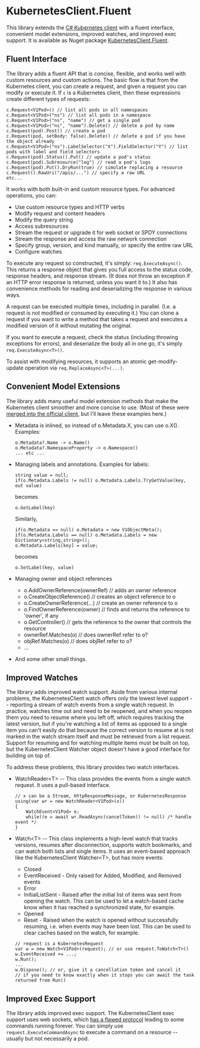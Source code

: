 # KubernetesClient.Fluent
This library extends the [C# Kubernetes client](https://github.com/kubernetes-client/csharp) with a fluent interface, convenient model
extensions, improved watches, and improved exec support. It is available as Nuget package
[KubernetesClient.Fluent](https://www.nuget.org/packages/KubernetesClient.Fluent/).

## Fluent Interface
The library adds a fluent API that is concise, flexible, and works well with custom resources and custom actions. The basic flow is that
from the Kubernetes client, you can create a request, and given a request you can modify or execute it. If `c` is a Kubernetes client,
then these expressions create different types of requests:

    c.Request<V1Pod>() // list all pods in all namespaces
    c.Request<V1Pod>("ns") // list all pods in a namespace
    c.Request<V1Pod>("ns", "name") // get a single pod
    c.Request<V1Pod>("ns", "name").Delete() // delete a pod by name
    c.Request(pod).Post() // create a pod
    c.Request(pod, setBody: false).Delete() // delete a pod if you have the object already
    c.Request<V1Pod>("ns").LabelSelector("X").FieldSelector("Y") // list pods with label and field selectors
    c.Request(pod).Status().Put() // update a pod's status
    c.Request(pod).Subresource("log") // read a pod's logs
    c.Request(pod).Put().DryRun(true) // simulate replacing a resource
    c.Request().RawUri("/apis/...") // specify a raw URL
    etc...

It works with both built-in and custom resource types. For advanced operations, you can:

* Use custom resource types and HTTP verbs
* Modify request and content headers
* Modify the query string
* Access subresources
* Stream the request or upgrade it for web socket or SPDY connections
* Stream the response and access the raw network connection
* Specify group, version, and kind manually, or specify the entire raw URL
* Configure watches

To execute any request so constructed, it's simply: `req.ExecuteAsync()`. This returns a response object that gives you full access to the
status code, response headers, and response stream. (It does not throw an exception if an HTTP error response is returned, unless you want
it to.) It also has convenience methods for reading and deserializing the response in various ways.

A request can be executed multiple times, including in parallel. (I.e. a request is not modified or consumed by executing it.) You can
clone a request if you want to write a method that takes a request and executes a modified version of it without mutating the original.

If you want to execute a request, check the status (including throwing exceptions for errors), and deserialize the body all in one go,
it's simply `req.ExecuteAsync<T>()`.

To assist with modifying resources, it supports an atomic get-modify-update operation via `req.ReplaceAsync<T>(...)`.

## Convenient Model Extensions
The library adds many useful model extension methods that make the Kubernetes client smoother and more concise to use.
(Most of these were [merged into the official client](https://github.com/kubernetes-client/csharp/pull/405), but I'll leave these
examples here.)

* Metadata is inlined, so instead of o.Metadata.X, you can use o.X(). Examples:

      o.Metadata?.Name -> o.Name()
      o.Metadata?.NamespaceProperty -> o.Namespace()
      ... etc ...

* Managing labels and annotations. Examples for labels:

      string value = null;
      if(o.Metadata.Labels != null) o.Metadata.Labels.TryGetValue(key, out value)
  
  becomes
  
      o.GetLabel(key)
  
  Similarly,

      if(o.Metadata == null) o.Metadata = new V1ObjectMeta();
      if(o.Metadata.Labels == null) o.Metadata.Labels = new Dictionary<string,string>();
      o.Metadata.Labels[key] = value;
  
  becomes
  
      o.SetLabel(key, value)

* Managing owner and object references
  * o.AddOwnerReference(ownerRef) // adds an owner reference
  * o.CreateObjectReference() // creates an object reference to o
  * o.CreateOwnerReference(...) // create an owner reference to o
  * o.FindOwnerReference(owner) // finds and returns the reference to 'owner', if any
  * o.GetController() // gets the reference to the owner that controls the resource
  * ownerRef.Matches(o) // does ownerRef refer to o?
  * objRef.Matches(o) // does objRef refer to o?
  * ...
* And some other small things.

## Improved Watches
The library adds improved watch support. Aside from various internal problems, the KubernetesClient watch offers only the lowest level
support -- reporting a stream of watch events from a single watch request. In practice, watches time out and need to be reopened, and
when you reopen them you need to resume where you left off, which requires tracking the latest version, but if you're watching a list
of items as opposed to a single item you can't easily do that because the correct version to resume at is not marked in the watch
stream itself and must be retrieved from a list request. Support for resuming and for watching multiple items must be built on top, but
the KubernetesClient Watcher object doesn't have a good interface for building on top of.

To address these problems, this library provides two watch interfaces.

* WatchReader\<T\> -- This class provides the events from a single watch request. It uses a pull-based interface.
      
      // x can be a Stream, HttpResponseMessage, or KubernetesResponse
      using(var wr = new WatchReader<V1Pod>(x))
      {
          WatchEvent<V1Pod> e;
          while((e = await wr.ReadAsync(cancelToken)) != null) /* handle event */
      }
      
* Watch\<T\> -- This class implements a high-level watch that tracks versions, resumes after disconnection, supports watch bookmarks, and
  can watch both lists and single items. It uses an event-based approach like the KubernetesClient Watcher\<T\>, but has more events:
  * Closed
  * EventReceived - Only raised for Added, Modified, and Removed events
  * Error
  * InitialListSent - Raised after the initial list of items was sent from opening the watch. This can be used to let a watch-based cache
    know when it has reached a synchronized state, for example.
  * Opened
  * Reset - Raised when the watch is opened without successfully resuming, i.e. when events may have been lost. This can be used to clear
    caches based on the watch, for example.
  
  ````    
  // request is a KubernetesRequest
  var w = new Watch<V1Pod>(request); // or use request.ToWatch<T>()
  w.EventReceived += ...;
  w.Run();
  ...
  w.Dispose(); // or, give it a cancellation token and cancel it
  // if you need to know exactly when it stops you can await the task returned from Run()
  ````

## Improved Exec Support
The library adds improved exec support. The KubernetesClient exec support uses web sockets, which
[has a flawed protocol](https://github.com/kubernetes/kubernetes/issues/89899) leading to some commands running forever.
You can simply use `request.ExecuteCommandAsync` to execute a command on a resource -- usually but not necessarily a pod.
